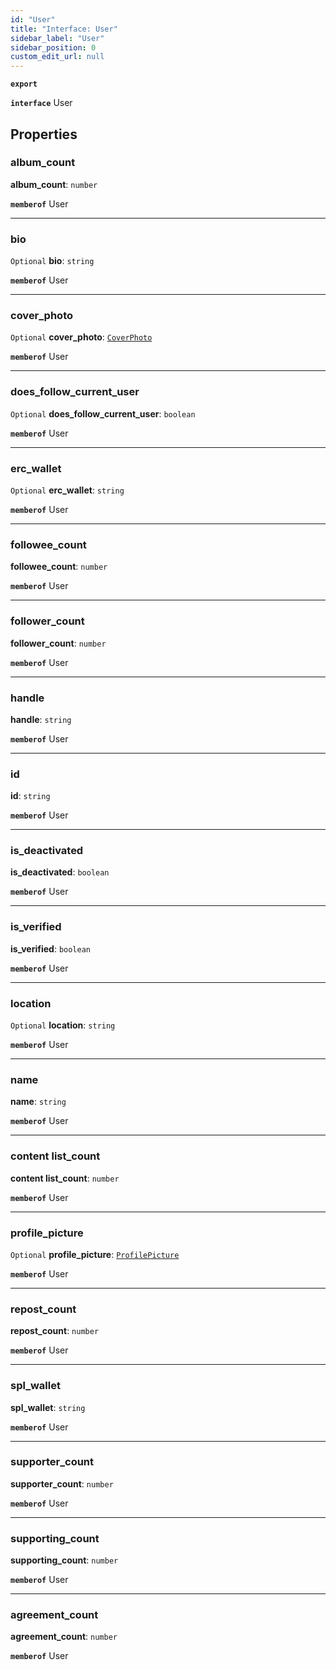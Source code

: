 ```yaml
---
id: "User"
title: "Interface: User"
sidebar_label: "User"
sidebar_position: 0
custom_edit_url: null
---
```


**`export`**

**`interface`** User

## Properties

### album\_count

 **album\_count**: `number`

**`memberof`** User

___

### bio

 `Optional` **bio**: `string`

**`memberof`** User

___

### cover\_photo

 `Optional` **cover\_photo**: [`CoverPhoto`](CoverPhoto.md)

**`memberof`** User

___

### does\_follow\_current\_user

 `Optional` **does\_follow\_current\_user**: `boolean`

**`memberof`** User

___

### erc\_wallet

 `Optional` **erc\_wallet**: `string`

**`memberof`** User

___

### followee\_count

 **followee\_count**: `number`

**`memberof`** User

___

### follower\_count

 **follower\_count**: `number`

**`memberof`** User

___

### handle

 **handle**: `string`

**`memberof`** User

___

### id

 **id**: `string`

**`memberof`** User

___

### is\_deactivated

 **is\_deactivated**: `boolean`

**`memberof`** User

___

### is\_verified

 **is\_verified**: `boolean`

**`memberof`** User

___

### location

 `Optional` **location**: `string`

**`memberof`** User

___

### name

 **name**: `string`

**`memberof`** User

___

### content list\_count

 **content list\_count**: `number`

**`memberof`** User

___

### profile\_picture

 `Optional` **profile\_picture**: [`ProfilePicture`](ProfilePicture.md)

**`memberof`** User

___

### repost\_count

 **repost\_count**: `number`

**`memberof`** User

___

### spl\_wallet

 **spl\_wallet**: `string`

**`memberof`** User

___

### supporter\_count

 **supporter\_count**: `number`

**`memberof`** User

___

### supporting\_count

 **supporting\_count**: `number`

**`memberof`** User

___

### agreement\_count

 **agreement\_count**: `number`

**`memberof`** User
